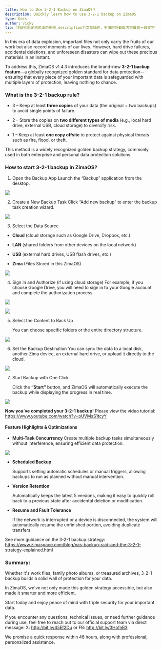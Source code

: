 ```yaml
---
title: How to Use 3-2-1 Backup on ZimaOS？
description: Quickly learn how to use 3-2-1 backup on ZimaOS
type: Docs
author: vicky
tip: 顶部栏固定格式请勿删除,description为文章描述，不填时将截取内容最前一段文字
---
```


In this era of data explosion, important files not only carry the fruits of our work but also record moments of our lives. However, hard drive failures, accidental deletions, and unforeseen disasters can wipe out these precious materials in an instant.



To address this, ZimaOS v1.4.3 introduces the brand-new **3-2-1 backup feature**—a globally recognized golden standard for data protection—ensuring that every piece of your important data is safeguarded with multiple layers of protection, leaving nothing to chance.



### **What is the 3-2-1 backup rule?**

*   3 – Keep at least **three copies** of your data (the original + two backups) to avoid single points of failure.
    
*   2 – Store the copies on **two different types of media** (e.g., local hard drive, external USB, cloud storage) to diversify risk.
    
*  1 – Keep at least **one copy offsite** to protect against physical threats such as fire, flood, or theft.
    

This method is a widely recognized golden backup strategy, commonly used in both enterprise and personal data protection solutions.

  

### **How to** **start** **3-2-1 backup in ZimaOS?**

1.  Open the Backup App
   Launch the “Backup” application from the desktop.
    

![](https://manage.icewhale.io/api/static/docs/1755069939384_copyImage.png)

2. Create a New Backup Task
   Click “Add new backup” to enter the backup task creation wizard.
    

![](https://manage.icewhale.io/api/static/docs/1755069940811_copyImage.png)

3.  Select the Data Source
    

*   **Cloud** (cloud storage such as Google Drive, Dropbox, etc.)
    
*   **LAN** (shared folders from other devices on the local network)
    
*   **USB** (external hard drives, USB flash drives, etc.)
    
*   **Zima** (Files Stored in this ZimaOS)
    

![](https://manage.icewhale.io/api/static/docs/1755069942195_copyImage.png)

4.   Sign In and Authorize (if using cloud storage)
   For example, if you choose Google Drive, you will need to sign in to your Google account and complete the authorization process.
    

![](https://manage.icewhale.io/api/static/docs/1755069943543_copyImage.png)

  

![](https://manage.icewhale.io/api/static/docs/1755069944297_copyImage.png)

  

5.   Select the Content to Back Up
    

     You can choose specific folders or the entire directory structure.

![](https://manage.icewhale.io/api/static/docs/1755069945701_copyImage.png)

  

6.   Set the Backup Destination
You can sync the data to a local disk, another Zima device, an external hard drive, or upload it directly to the cloud.
    

![](https://manage.icewhale.io/api/static/docs/1755069947027_copyImage.png)

7.  Start Backup with One Click
    

     Click the **“Start”** button, and ZimaOS will automatically execute the backup while displaying the progress in real time.

![](https://manage.icewhale.io/api/static/docs/1755069948294_copyImage.png)

  

**Now you’ve completed your 3-2-1 backup!**
Please view the video tutorial: 
https://www.youtube.com/watch?v=pUVMsS1tcyY
  

#### Feature Highlights & Optimizations

*   **Multi-Task Concurrency** 
Create multiple backup tasks simultaneously without interference, ensuring efficient data protection.
    

![](https://manage.icewhale.io/api/static/docs/1755069949757_copyImage.png)

*   **Scheduled Backup**
    

      Supports setting automatic schedules or manual triggers, allowing backups to run as planned without manual intervention.

  

*   **Version Retention**
    

     Automatically keeps the latest 5 versions, making it easy to quickly roll back to a previous state after accidental deletion or modification.

  

*   **Resume and Fault Tolerance**
    

    If the network is interrupted or a device is disconnected, the system will automatically resume the unfinished portion, avoiding duplicate transfers.


See more guidance on the 3-2-1 backup strategy:
https://www.zimaspace.com/blog/nas-backup-raid-and-the-3-2-1-strategy-explained.html

### **Summary:**

Whether it's work files, family photo albums, or treasured archives, 3-2-1 backup builds a solid wall of protection for your data.

In ZimaOS, we've not only made this golden strategy accessible, but also made it smarter and more efficient.

Start today and enjoy peace of mind with triple security for your important data.




If you encounter any questions, technical issues, or need further guidance during use, feel free to reach out to our official support team via direct message: 
X: http://bit.ly/45Ef2Du or FB: http://bit.ly/3HofnB3. 

We promise a quick response within 48 hours, along with professional, personalized assistance.

